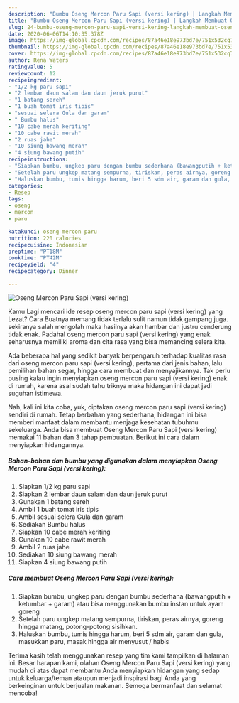 ```yaml
---
description: "Bumbu Oseng Mercon Paru Sapi (versi kering) | Langkah Membuat Oseng Mercon Paru Sapi (versi kering) Yang Lezat Sekali"
title: "Bumbu Oseng Mercon Paru Sapi (versi kering) | Langkah Membuat Oseng Mercon Paru Sapi (versi kering) Yang Lezat Sekali"
slug: 24-bumbu-oseng-mercon-paru-sapi-versi-kering-langkah-membuat-oseng-mercon-paru-sapi-versi-kering-yang-lezat-sekali
date: 2020-06-06T14:10:35.378Z
image: https://img-global.cpcdn.com/recipes/87a46e18e973bd7e/751x532cq70/oseng-mercon-paru-sapi-versi-kering-foto-resep-utama.jpg
thumbnail: https://img-global.cpcdn.com/recipes/87a46e18e973bd7e/751x532cq70/oseng-mercon-paru-sapi-versi-kering-foto-resep-utama.jpg
cover: https://img-global.cpcdn.com/recipes/87a46e18e973bd7e/751x532cq70/oseng-mercon-paru-sapi-versi-kering-foto-resep-utama.jpg
author: Rena Waters
ratingvalue: 5
reviewcount: 12
recipeingredient:
- "1/2 kg paru sapi"
- "2 lembar daun salam dan daun jeruk purut"
- "1 batang sereh"
- "1 buah tomat iris tipis"
- "sesuai selera Gula dan garam"
- " Bumbu halus"
- "10 cabe merah keriting"
- "10 cabe rawit merah"
- "2 ruas jahe"
- "10 siung bawang merah"
- "4 siung bawang putih"
recipeinstructions:
- "Siapkan bumbu, ungkep paru dengan bumbu sederhana (bawangputih + ketumbar + garam) atau bisa menggunakan bumbu instan untuk ayam goreng"
- "Setelah paru ungkep matang sempurna, tiriskan, peras airnya, goreng hingga matang, potong-potong sisihkan."
- "Haluskan bumbu, tumis hingga harum, beri 5 sdm air, garam dan gula, masukkan paru, masak hingga air menyusut / habis"
categories:
- Resep
tags:
- oseng
- mercon
- paru

katakunci: oseng mercon paru 
nutrition: 220 calories
recipecuisine: Indonesian
preptime: "PT18M"
cooktime: "PT42M"
recipeyield: "4"
recipecategory: Dinner

---
```



![Oseng Mercon Paru Sapi (versi kering)](https://img-global.cpcdn.com/recipes/87a46e18e973bd7e/751x532cq70/oseng-mercon-paru-sapi-versi-kering-foto-resep-utama.jpg)

Kamu Lagi mencari ide resep oseng mercon paru sapi (versi kering) yang Lezat? Cara Buatnya memang tidak terlalu sulit namun tidak gampang juga. sekiranya salah mengolah maka hasilnya akan hambar dan justru cenderung tidak enak. Padahal oseng mercon paru sapi (versi kering) yang enak seharusnya memiliki aroma dan cita rasa yang bisa memancing selera kita.

Ada beberapa hal yang sedikit banyak berpengaruh terhadap kualitas rasa dari oseng mercon paru sapi (versi kering), pertama dari jenis bahan, lalu pemilihan bahan segar, hingga cara membuat dan menyajikannya. Tak perlu pusing kalau ingin menyiapkan oseng mercon paru sapi (versi kering) enak di rumah, karena asal sudah tahu triknya maka hidangan ini dapat jadi suguhan istimewa.




Nah, kali ini kita coba, yuk, ciptakan oseng mercon paru sapi (versi kering) sendiri di rumah. Tetap berbahan yang sederhana, hidangan ini bisa memberi manfaat dalam membantu menjaga kesehatan tubuhmu sekeluarga. Anda bisa membuat Oseng Mercon Paru Sapi (versi kering) memakai 11 bahan dan 3 tahap pembuatan. Berikut ini cara dalam menyiapkan hidangannya.

<!--inarticleads1-->

##### Bahan-bahan dan bumbu yang digunakan dalam menyiapkan Oseng Mercon Paru Sapi (versi kering):

1. Siapkan 1/2 kg paru sapi
1. Siapkan 2 lembar daun salam dan daun jeruk purut
1. Gunakan 1 batang sereh
1. Ambil 1 buah tomat iris tipis
1. Ambil sesuai selera Gula dan garam
1. Sediakan  Bumbu halus
1. Siapkan 10 cabe merah keriting
1. Gunakan 10 cabe rawit merah
1. Ambil 2 ruas jahe
1. Sediakan 10 siung bawang merah
1. Siapkan 4 siung bawang putih




<!--inarticleads2-->

##### Cara membuat Oseng Mercon Paru Sapi (versi kering):

1. Siapkan bumbu, ungkep paru dengan bumbu sederhana (bawangputih + ketumbar + garam) atau bisa menggunakan bumbu instan untuk ayam goreng
1. Setelah paru ungkep matang sempurna, tiriskan, peras airnya, goreng hingga matang, potong-potong sisihkan.
1. Haluskan bumbu, tumis hingga harum, beri 5 sdm air, garam dan gula, masukkan paru, masak hingga air menyusut / habis




Terima kasih telah menggunakan resep yang tim kami tampilkan di halaman ini. Besar harapan kami, olahan Oseng Mercon Paru Sapi (versi kering) yang mudah di atas dapat membantu Anda menyiapkan hidangan yang sedap untuk keluarga/teman ataupun menjadi inspirasi bagi Anda yang berkeinginan untuk berjualan makanan. Semoga bermanfaat dan selamat mencoba!
